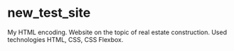 # new_test_site
My HTML encoding. Website on the topic of real estate construction. Used technologies HTML, CSS, CSS Flexbox.

